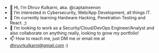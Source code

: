 - 👋 Hi, I’m Dhruv Kulkarni, aka. @captainxenon
- 👀 I’m interested in Cybersecurity, Web/App Development, all things IT.
- 🌱 I’m currently learning Hardware Hacking, Penetration Testing and React. ;)
- 💞️ I’m looking to work as a Security/Cloud/DevOps Engineer/Analyst and also collaborate on anything really, looking to grow my portfolio!
- 📫 How to reach me, just DM me or email me at dhruvrkulkarni@gmail.com :)
